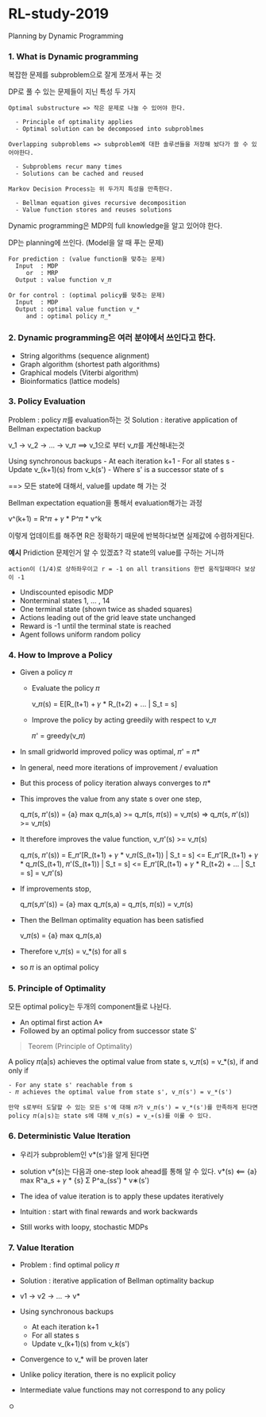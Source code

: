 # RL-study-2019

Planning by Dynamic Programming

### 1. What is Dynamic programming

  복잡한 문제를 subproblem으로 잘게 쪼개서 푸는 것

  DP로 풀 수 있는 문제들이 지닌 특성 두 가지

    Optimal substructure => 작은 문제로 나눌 수 있어야 한다.

      - Principle of optimality applies
      - Optimal solution can be decomposed into subproblmes

    Overlapping subproblems => subproblem에 대한 솔루션들을 저장해 놨다가 쓸 수 있어야한다.

      - Subproblems recur many times
      - Solutions can be cached and reused

    Markov Decision Process는 위 두가지 특성을 만족한다.

      - Bellman equation gives recursive decomposition
      - Value function stores and reuses solutions

  Dynamic programming은 MDP의 full knowledge을 알고 있어야 한다.

  DP는 planning에 쓰인다. (Model을 알 때 푸는 문제)

    For prediction : (value function을 맞추는 문제)
      Input  : MDP
         or  : MRP
      Output : value function v_𝜋

    Or for control : (optimal policy를 맞추는 문제)
      Input  : MDP
      Output : optimal value function v_*
         and : optimal policy 𝜋_*

### 2. Dynamic programming은 여러 분야에서 쓰인다고 한다.

  - String algorithms (sequence alignment)
  - Graph algorithm (shortest path algorithms)
  - Graphical models (Viterbi algorithm)
  - Bioinformatics (lattice models)

### 3. Policy Evaluation

  Problem  : policy 𝜋를 evaluation하는 것
  Solution : iterative application of Bellman expectation backup

  v_1 -> v_2 -> ... -> v_𝜋  ==> v_1으로 부터 v_𝜋를 계산해내는것

  Using synchronous backups
    - At each iteration k+1
    - For all states s
    - Update v_(k+1)(s) from v_k(s')
    - Where s' is a successor state of s

  ==> 모든 state에 대해서, value를 update 해 가는 것

  Bellman expectation equation을 통해서 evaluation해가는 과정

  v^(k+1) = R^𝜋 + 𝛾 * P^𝜋 * v^k

  이렇게 업데이트를 해주면 R은 정확하기 때문에 반복하다보면 실제값에 수렴하게된다.

  ****예시****
    Pridiction 문제인거 알 수 있겠죠? 각 state의 value를 구하는 거니까

    action이 (1/4)로 상하좌우이고 r = -1 on all transitions 한번 움직일때마다 보상이 -1

  - Undiscounted episodic MDP
  - Nonterminal states 1, ... , 14
  - One terminal state (shown twice as shaded squares)
  - Actions leading out of the grid leave state unchanged
  - Reward is -1 until the terminal state is reached
  - Agent follows uniform random policy

### 4. How to Improve a Policy

  - Given a policy 𝜋

    - Evaluate the policy 𝜋

      v_𝜋(s) = E[R_(t+1) + 𝛾 * R_(t+2) + ... | S_t = s]

    - Improve the policy by acting greedily with respect to v_𝜋

      𝜋' = greedy(v_𝜋)

  - In small gridworld improved policy was optimal, 𝜋' = 𝜋*
  - In general, need more iterations of improvement / evaluation
  - But this process of policy iteration always converges to 𝜋*

  - This improves the value from any state s over one step,

    q_𝜋(s, 𝜋'(s)) = {a} max q_𝜋(s,a) >= q_𝜋(s, 𝜋(s)) = v_𝜋(s)
    => q_𝜋(s, 𝜋'(s)) >= v_𝜋(s)

  - It therefore improves the value function, v_𝜋'(s) >= v_𝜋(s)

    q_𝜋(s, 𝜋'(s)) = E_𝜋'[R_(t+1) + 𝛾 * v_𝜋(S_(t+1)) | S_t = s]
                 <= E_𝜋'[R_(t+1) + 𝛾 * q_𝜋(S_(t+1), 𝜋'(S_(t+1)) | S_t = s]
                 <= E_𝜋'[R_(t+1) + 𝛾 * R_(t+2) + ... | S_t = s] = v_𝜋'(s)

  - If improvements stop,

    q_𝜋(s,𝜋'(s)) = {a} max q_𝜋(s,a) = q_𝜋(s, 𝜋(s)) = v_𝜋(s)

  - Then the Bellman optimality equation has been satisfied

    v_𝜋(s) = {a} max q_𝜋(s,a)

  - Therefore v_𝜋(s) = v_*(s) for all s
  - so 𝜋 is an optimal policy

### 5. Principle of Optimality

  모든 optimal policy는 두개의 component들로 나뉜다.
  - An optimal first action A*
  - Followed by an optimal policy from successor state S'

   > Teorem (Principle of Optimality)

   A policy 𝜋(a|s) achieves the optimal value from state s, v_𝜋(s) = v_*(s), if and only if

    - For any state s' reachable from s
    - 𝜋 achieves the optimal value from state s', v_𝜋(s') = v_*(s')

    만약 s로부터 도달할 수 있는 모든 s'에 대해 𝜋가 v_𝜋(s') = v_*(s')를 만족하게 된다면 policy 𝜋(a|s)는 state s에 대해 v_𝜋(s) = v_∗(s)를 이룰 수 있다.

### 6. Deterministic Value Iteration

  - 우리가 subproblem인 v*(s')을 알게 된다면

  - solution v*(s)는 다음과 one-step look ahead를 통해 알 수 있다.
    v*(s) <== {a} max R^a_s + 𝛾 * {s} Σ P^a_(ss') * v∗(s')

  - The idea of value iteration is to apply these updates iteratively
  - Intuition : start with final rewards and work backwards
  - Still works with loopy, stochastic MDPs

### 7. Value Iteration

  - Problem  : find optimal policy 𝜋
  - Solution : iterative application of Bellman optimality backup
  - v1 -> v2 -> ... -> v*
  - Using synchronous backups
      - At each iteration k+1
      - For all states s
      - Update v_(k+1)(s) from v_k(s')

  - Convergence to v_* will be proven later
  - Unlike policy iteration, there is no explicit policy
  - Intermediate value functions may not correspond to any policy










ㅇ
